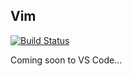 ## Vim

[![Build Status](https://travis-ci.org/VSCode-Extension/VSCodeVim.svg?branch=master)](https://travis-ci.org/VSCode-Extension/VSCodeVim)

Coming soon to VS Code...
